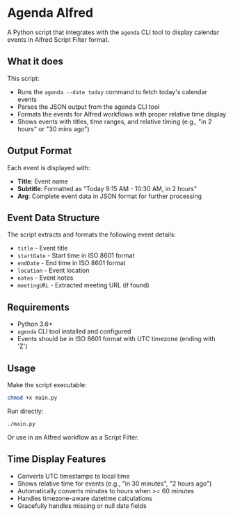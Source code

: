 # Agenda Alfred

A Python script that integrates with the `agenda` CLI tool to display calendar events in Alfred Script Filter format.

## What it does

This script:
- Runs the `agenda --date today` command to fetch today's calendar events
- Parses the JSON output from the agenda CLI tool
- Formats the events for Alfred workflows with proper relative time display
- Shows events with titles, time ranges, and relative timing (e.g., "in 2 hours" or "30 mins ago")

## Output Format

Each event is displayed with:
- **Title**: Event name
- **Subtitle**: Formatted as "Today 9:15 AM - 10:30 AM, in 2 hours"
- **Arg**: Complete event data in JSON format for further processing

## Event Data Structure

The script extracts and formats the following event details:
- `title` - Event title
- `startDate` - Start time in ISO 8601 format
- `endDate` - End time in ISO 8601 format  
- `location` - Event location
- `notes` - Event notes
- `meetingURL` - Extracted meeting URL (if found)

## Requirements

- Python 3.6+
- `agenda` CLI tool installed and configured
- Events should be in ISO 8601 format with UTC timezone (ending with 'Z')

## Usage

Make the script executable:
```bash
chmod +x main.py
```

Run directly:
```bash
./main.py
```

Or use in an Alfred workflow as a Script Filter.

## Time Display Features

- Converts UTC timestamps to local time
- Shows relative time for events (e.g., "in 30 minutes", "2 hours ago")
- Automatically converts minutes to hours when >= 60 minutes
- Handles timezone-aware datetime calculations
- Gracefully handles missing or null date fields